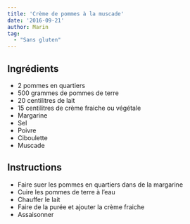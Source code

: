```yaml
---
title: 'Crème de pommes à la muscade'
date: '2016-09-21'
author: Marin
tag: 
  - "Sans gluten"
---
```

## Ingrédients
- 2 pommes en quartiers
- 500 grammes de pommes de terre
- 20 centilitres de lait
- 15 centilitres de crème fraiche ou végétale
- Margarine
- Sel
- Poivre
- Ciboulette
- Muscade

## Instructions
- Faire suer les pommes en quartiers dans de la margarine
- Cuire les pommes de terre à l’eau
- Chauffer le lait
- Faire de la purée et ajouter la crème fraiche
- Assaisonner

